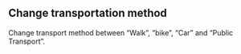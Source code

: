 ## Change transportation method

Change transport method between “Walk”, “bike”, “Car” and “Public Transport”.
